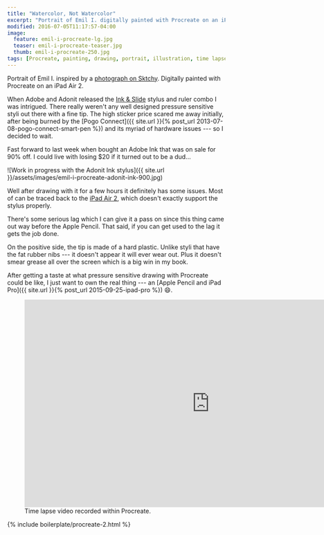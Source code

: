 ```yaml
---
title: "Watercolor, Not Watercolor"
excerpt: "Portrait of Emil I. digitally painted with Procreate on an iPad."
modified: 2016-07-05T11:17:57-04:00
image: 
  feature: emil-i-procreate-lg.jpg
  teaser: emil-i-procreate-teaser.jpg
  thumb: emil-i-procreate-250.jpg
tags: [Procreate, painting, drawing, portrait, illustration, time lapse]
---
```


Portrait of Emil I. inspired by a [photograph on Sktchy](http://sktchy.com/TXmmCc). Digitally painted with Procreate on an iPad Air 2.

When Adobe and Adonit released the [Ink & Slide](http://www.adonit.net/adobe-ink-slide/) stylus and ruler combo I was intrigued. There really weren't any well designed pressure sensitive styli out there with a fine tip. The high sticker price scared me away initially, after being burned by the [Pogo Connect]({{ site.url }}{% post_url 2013-07-08-pogo-connect-smart-pen %}) and its myriad of hardware issues --- so I decided to wait.

Fast forward to last week when bought an Adobe Ink that was on sale for 90% off. I could live with losing $20 if it turned out to be a dud...

![Work in progress with the Adonit Ink stylus]({{ site.url }}/assets/images/emil-i-procreate-adonit-ink-900.jpg)

Well after drawing with it for a few hours it definitely has some issues. Most of can be traced back to the [iPad Air 2](http://www.adonit.net/blog/archives/2015/05/07/ipad-air-2-performance/), which doesn't exactly support the stylus properly.

There's some serious lag which I can give it a pass on since this thing came out way before the Apple Pencil. That said, if you can get used to the lag it gets the job done.

On the positive side, the tip is made of a hard plastic. Unlike styli that have the fat rubber nibs --- it doesn't appear it will ever wear out. Plus it doesn't smear grease all over the screen which is a big win in my book.

After getting a taste at what pressure sensitive drawing with Procreate could be like, I just want to own the real thing --- an [Apple Pencil and iPad Pro]({{ site.url }}{% post_url 2015-09-25-ipad-pro %}) :smile:.

<figure>
  <iframe width="853" height="480" src="https://www.youtube-nocookie.com/embed/fFX1CUO472U?controls=0&amp;showinfo=0" frameborder="0" allowfullscreen></iframe>
  <figcaption>Time lapse video recorded within Procreate.</figcaption>
</figure>

{% include boilerplate/procreate-2.html %}
